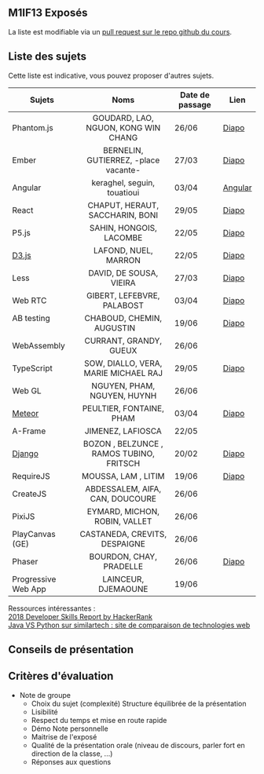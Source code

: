 ## M1IF13 Exposés

La liste est modifiable via un [pull request sur le repo github du cours](https://github.com/aurelient/mif13/blob/master/2018/exposes.md).

## Liste des sujets
<!-- Table à compléter -->

Cette liste est indicative, vous pouvez proposer d'autres sujets.

| Sujets                        | Noms                                  | Date de passage  | Lien  |
| ----------------------------- |:-------------------------------------:| ---------------- | ----- |
| Phantom.js                    | GOUDARD, LAO, NGUON, KONG WIN CHANG   |   26/06          |[Diapo](https://docs.google.com/presentation/d/1ZysehRErFBw4yKRMXAU5RaOCch2OgrT7aBQA9P0fZcU/)|
| Ember                         | BERNELIN, GUTIERREZ, -place vacante-  |   27/03          |[Diapo](https://docs.google.com/presentation/d/1LhGD858Z_nREu2CrbhrM_hBOD_cjqf2I9iij2eBzCbM)      |
| Angular                       | keraghel, seguin, touatioui           |   03/04          |[Angular](https://docs.google.com/presentation/d/1IvAQNlkoa8PQmyCQpsnwpEizZdNVLc7CtrZZm0mA1G8/edit#slide=id.p)|
| React                         | CHAPUT, HERAUT, SACCHARIN, BONI       |   29/05          |[Diapo](https://whispering-river-26942.herokuapp.com/)|
| P5.js                         | SAHIN, HONGOIS, LACOMBE               |   22/05          |[Diapo](https://docs.google.com/presentation/d/1ulbHcHvLX9K7XbCc0L3RgdRjiFZZBK_SoESEX_dYHPM/edit?usp=sharing)|
| [D3.js](https://d3js.org/)    | LAFOND, NUEL, MARRON                  |   22/05          |[Diapo](https://docs.google.com/presentation/d/1pElMn_OtNqT-9L2zLkzmYSgTIPEbftNvYiwmcJx601Y)       |
| Less                          | DAVID, DE SOUSA, VIEIRA               |   27/03          |[Diapo](http://matthieuvieira.free.fr/webavance/less.html)        |
| Web RTC                       | GIBERT, LEFEBVRE, PALABOST            |   03/04          |[Diapo](https://drive.google.com/file/d/16ntywqpL2gbYif-1_z6_B8O02xLvSu-q/view?usp=sharing)|
| AB testing                    | CHABOUD, CHEMIN, AUGUSTIN            |   19/06         |[Diapo](https://docs.google.com/presentation/d/1ho9WKzBRXat1a_ADbYgMhX4Bt-PhBL0i-tXkY0k6xPI/edit?usp=sharing) |
| WebAssembly                   | CURRANT, GRANDY, GUEUX                |   26/06          |       |
| TypeScript                    | SOW, DIALLO, VERA, MARIE MICHAEL RAJ  |   29/05          |[Diapo](https://drive.google.com/file/d/1kM_CadwlaNKFMrxvyGjdh-9uNhiHFhaU/view)|
| Web GL                        | NGUYEN, PHAM, NGUYEN, HUYNH           |   26/06          |       |
| [Meteor](https://www.meteor.com)                        | PEULTIER, FONTAINE, PHAM              |   03/04          |[Diapo](https://docs.google.com/presentation/d/1OWK-K2rrSAeMlZMp_eipvFxwY2uFn0QP7g7msG_CHas)       |
| A-Frame                       | JIMENEZ, LAFIOSCA    |   22/05          |       |
| [Django](https://www.djangoproject.com/) | BOZON , BELZUNCE , RAMOS TUBINO, FRITSCH | 20/02 |[Diapo](https://docs.google.com/presentation/d/1IVOVZdvF68tM90u75pcHQZ1S_smxvVn2hLf4em7HXbA)    |
| RequireJS                     | MOUSSA, LAM , LITIM                   |   19/06          |[Diapo](https://drive.google.com/file/d/1YZxZN_d5KOXG_U3ujlqQDgo0lTbSem53/view?usp=sharing)       |
| CreateJS                      | ABDESSALEM, AIFA, CAN, DOUCOURE       |   26/06          |       |
| PixiJS                        | EYMARD, MICHON, ROBIN, VALLET         |   26/06          |       |
| PlayCanvas (GE)               | CASTANEDA, CREVITS, DESPAIGNE         |   26/06          |       |
| Phaser                        | BOURDON, CHAY, PRADELLE               |   26/06          |[Diapo](https://drive.google.com/open?id=1e3oIuss8DzM20D2VwSqibvl4ULeTrniP)       |
| Progressive Web App           | LAINCEUR, DJEMAOUNE  |   19/06          |       |

Ressources intéressantes :  
[2018 Developer Skills Report by HackerRank](https://research.hackerrank.com/developer-skills/2018/)  
[Java VS Python sur similartech : site de comparaison de technologies web](https://www.similartech.com/compare/java-vs-python)   


<!-- | Firebase                      | nom 1, nom 2, nom 3 |            |       | -->
<!-- | Hood.ie                       |               |                  |       | -->
<!-- | Web workers                   |               |                  |       | -->
<!-- | Frameworks CSS                |               |                  |       | -->
<!-- | IndexedDB                     |               |                  |       | -->
<!-- | Frameworks de test en JS      |               |                  |       | -->
<!-- | Web performance               |               |                  |       | -->
<!-- | JS Game Engines (ex: Crafty)  |               |                  |       | -->
<!-- | [Nightwatch](http://nightwatchjs.org/) |      |                  |       | -->
<!-- | Rendr                         |               |                  |       | -->

<!-- Merci de maintenir un semblant de mise en page sur le tableau -->

## Conseils de présentation



## Critères d'évaluation

- Note de groupe
  - Choix du sujet (complexité)
     Structure équilibrée de la présentation
  - Lisibilité
  - Respect du temps et mise en route rapide
  - Démo
		Note personnelle		
  - Maitrise de l'exposé
  - Qualité de la présentation orale (niveau de discours, parler fort en direction de la classe, ...)
  - Réponses aux questions
